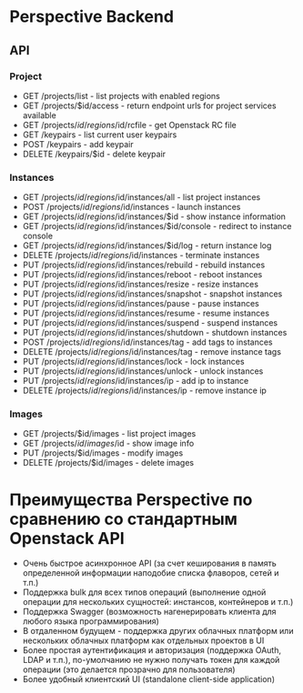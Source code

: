# Perspective Backend

## API
### Project
* GET /projects/list - list projects with enabled regions
* GET /projects/$id/access - return endpoint urls for project services available
* GET /projects/$id/regions/$id/rcfile - get Openstack RC file
* GET /keypairs - list current user keypairs
* POST /keypairs - add keypair
* DELETE /keypairs/$id - delete keypair

### Instances
* GET /projects/$id/regions/$id/instances/all - list project instances
* POST /projects/$id/regions/$id/instances - launch instances
* GET /projects/$id/regions/$id/instances/$id - show instance information
* GET /projects/$id/regions/$id/instances/$id/console - redirect to instance console
* GET /projects/$id/regions/$id/instances/$id/log - return instance log
* DELETE /projects/$id/regions/$id/instances - terminate instances
* PUT /projects/$id/regions/$id/instances/rebuild - rebuild instances
* PUT /projects/$id/regions/$id/instances/reboot - reboot instances
* PUT /projects/$id/regions/$id/instances/resize - resize instances
* PUT /projects/$id/regions/$id/instances/snapshot - snapshot instances
* PUT /projects/$id/regions/$id/instances/pause - pause instances
* PUT /projects/$id/regions/$id/instances/resume - resume instances
* PUT /projects/$id/regions/$id/instances/suspend - suspend instances
* PUT /projects/$id/regions/$id/instances/shutdown - shutdown instances
* POST /projects/$id/regions/$id/instances/tag - add tags to instances
* DELETE /projects/$id/regions/$id/instances/tag - remove instance tags
* PUT /projects/$id/regions/$id/instances/lock - lock instances
* PUT /projects/$id/regions/$id/instances/unlock - unlock instances
* PUT /projects/$id/regions/$id/instances/ip - add ip to instance
* DELETE /projects/$id/regions/$id/instances/ip - remove instance ip
 
### Images
* GET /projects/$id/images - list project images
* GET /projects/$id/images/$id - show image info
* PUT /projects/$id/images - modify images
* DELETE /projects/$id/images - delete images

# Преимущества Perspective по сравнению со стандартным Openstack API

* Очень быстрое асинхронное API (за счет кеширования в память определенной информации наподобие списка флаворов, сетей и т.п.)
* Поддержка bulk для всех типов операций (выполнение одной операции для нескольких сущностей: инстансов, контейнеров и т.п.)
* Поддержка Swagger (возможность нагенерировать клиента для любого языка программирования)
* В отдаленном будущем - поддержка других облачных платформ или нескольких облачных платформ как отдельных проектов в UI
* Более простая аутентификация и авторизация (поддержка OAuth, LDAP и т.п.), по-умолчанию не нужно получать токен для каждой операции (это делается прозрачно для пользователя)
* Более удобный клиентский UI (standalone client-side application)